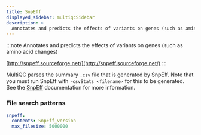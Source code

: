 ```yaml
---
title: SnpEff
displayed_sidebar: multiqcSidebar
description: >
  Annotates and predicts the effects of variants on genes (such as amino acid changes)
---
```


<!--
~~~~~ DO NOT EDIT ~~~~~
This file is autogenerated from the MultiQC module python docstring.
Do not edit the markdown, it will be overwritten.

File path for the source of this content: multiqc/modules/snpeff/snpeff.py
~~~~~~~~~~~~~~~~~~~~~~~
-->

:::note
Annotates and predicts the effects of variants on genes (such as amino acid changes)

[http://snpeff.sourceforge.net/](http://snpeff.sourceforge.net/)
:::

MultiQC parses the summary `.csv` file that is generated by SnpEff. Note that you must run SnpEff
with `-csvStats <filename>` for this to be generated. See the
[SnpEff](http://snpeff.sourceforge.net/SnpEff_manual.html#outputSummary) documentation for more information.

### File search patterns

```yaml
snpeff:
  contents: SnpEff_version
  max_filesize: 5000000
```
